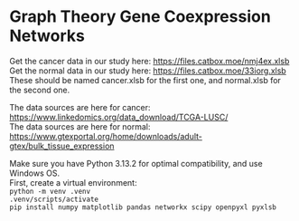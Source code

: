 ﻿# Graph Theory Gene Coexpression Networks 

Get the cancer data in our study here: https://files.catbox.moe/nmj4ex.xlsb  
Get the normal data in our study here: https://files.catbox.moe/33iorg.xlsb  
These should be named cancer.xlsb for the first one, and normal.xlsb for the second one.  
  
The data sources are here for cancer: https://www.linkedomics.org/data_download/TCGA-LUSC/  
The data sources are here for normal: https://www.gtexportal.org/home/downloads/adult-gtex/bulk_tissue_expression  
  
Make sure you have Python 3.13.2 for optimal compatibility, and use Windows OS.  
First, create a virtual environment:  
`python -m venv .venv`  
`.venv/scripts/activate`  
`pip install numpy matplotlib pandas networkx scipy openpyxl pyxlsb`  



